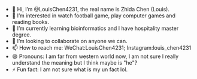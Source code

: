 - 👋 Hi, I’m @LouisChen4231, the real name is Zhida Chen (Louis).
- 👀 I’m interested in watch football game, play computer games and reading books.
- 🌱 I’m currently learning bioinformatics and I have hospitality master degree.
- 💞️ I’m looking to collaborate on anyone we can.
- 📫 How to reach me: WeChat:LouisChen4231; Instagram:louis_chen4231
- 😄 Pronouns: I am far from western world now, I am not sure I really understand the meaning but I think maybe is "he"?
- ⚡ Fun fact: I am not sure what is my un fact lol.

<!---
LouisChen4231/LouisChen4231 is a ✨ special ✨ repository because its `README.md` (this file) appears on your GitHub profile.
You can click the Preview link to take a look at your changes.
--->
